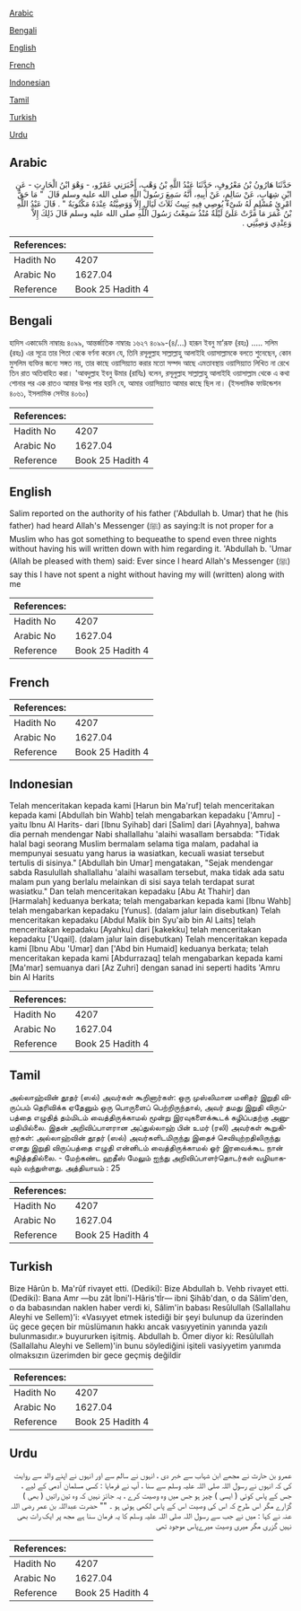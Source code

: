[Arabic](#arabic)

[Bengali](#bengali)

[English](#english)

[French](#french)

[Indonesian](#indonesian)

[Tamil](#tamil)

[Turkish](#turkish)

[Urdu](#urdu)

## Arabic


<div dir="rtl" lang="ar" style={{fontSize:'larger',backgroundColor:'#f8f9fa',padding:20}}>
حَدَّثَنَا هَارُونُ بْنُ مَعْرُوفٍ، حَدَّثَنَا عَبْدُ اللَّهِ بْنُ وَهْبٍ، أَخْبَرَنِي عَمْرٌو، - وَهْوَ ابْنُ الْحَارِثِ - عَنِ ابْنِ شِهَابٍ، عَنْ سَالِمٍ، عَنْ أَبِيهِ، أَنَّهُ سَمِعَ رَسُولَ اللَّهِ صلى الله عليه وسلم قَالَ ‏ "‏ مَا حَقُّ امْرِئٍ مُسْلِمٍ لَهُ شَىْءٌ يُوصِي فِيهِ يَبِيتُ ثَلاَثَ لَيَالٍ إِلاَّ وَوَصِيَّتُهُ عِنْدَهُ مَكْتُوبَةٌ ‏"‏ ‏.‏ قَالَ عَبْدُ اللَّهِ بْنُ عُمَرَ مَا مَرَّتْ عَلَىَّ لَيْلَةٌ مُنْذُ سَمِعْتُ رَسُولَ اللَّهِ صلى الله عليه وسلم قَالَ ذَلِكَ إِلاَّ وَعِنْدِي وَصِيَّتِي ‏.‏
</div>
<div style={{backgroundColor:'#f8f9fa',padding:20, marginBottom: 10}}><table> <thead> <tr> <th>References:</th> <th></th> </tr> </thead> <tbody><tr><td>Hadith No</td><td>4207</td></tr><tr><td>Arabic No</td><td>1627.04</td></tr><tr><td>Reference</td><td>Book 25 Hadith 4</td></tr></tbody></table></div>

## Bengali


<div dir="ltr" lang="bn" style={{fontSize:'larger',backgroundColor:'#f8f9fa',padding:20}}>
হাদিস একাডেমি নাম্বারঃ ৪০৯৯, আন্তর্জাতিক নাম্বারঃ ১৬২৭ ৪০৯৯-(৪/...) হারূন ইবনু মা’রূফ (রহঃ) ..... সলিম (রহঃ) এর সূত্রে তার পিতা থেকে বর্ণনা করেন যে, তিনি রসূলুল্লাহ সাল্লাল্লাহু আলাইহি ওয়াসাল্লামকে বলতে শুনেছেন, কোন মুসলিম ব্যক্তির জন্যে সঙ্গত নয়, তার কাছে ওয়াসিয়্যাত করার মতো সম্পদ আছে এমতাবস্থায় ওয়াসিয়্যাত লিখিত না রেখে তিন রাত অতিবাহিত করা। 'আবদুল্লাহ ইবনু উমার (রাযিঃ) বলেন, রসূলুল্লাহ সাল্লাল্লাহু আলাইহি ওয়াসাল্লাম থেকে এ কথা শোনার পর এক রাতও আমার উপর পার হয়নি যে, আমার ওয়াসিয়্যাত আমার কাছে ছিল না। (ইসলামিক ফাউন্ডেশন ৪০৬১, ইসলামিক সেন্টার ৪০৬০)
</div>
<div style={{backgroundColor:'#f8f9fa',padding:20, marginBottom: 10}}><table> <thead> <tr> <th>References:</th> <th></th> </tr> </thead> <tbody><tr><td>Hadith No</td><td>4207</td></tr><tr><td>Arabic No</td><td>1627.04</td></tr><tr><td>Reference</td><td>Book 25 Hadith 4</td></tr></tbody></table></div>

## English


<div dir="ltr" lang="en" style={{fontSize:'larger',backgroundColor:'#f8f9fa',padding:20}}>
Salim reported on the authority of his father ('Abdullah b. Umar) that he (his father) had heard Allah's Messenger (ﷺ) as saying:It is not proper for a Muslim who has got something to bequeathe to spend even three nights without having his will written down with him regarding it. 'Abdullah b. 'Umar (Allah be pleased with them) said: Ever since I heard Allah's Messenger (ﷺ) say this I have not spent a night without having my will (written) along with me
</div>
<div style={{backgroundColor:'#f8f9fa',padding:20, marginBottom: 10}}><table> <thead> <tr> <th>References:</th> <th></th> </tr> </thead> <tbody><tr><td>Hadith No</td><td>4207</td></tr><tr><td>Arabic No</td><td>1627.04</td></tr><tr><td>Reference</td><td>Book 25 Hadith 4</td></tr></tbody></table></div>

## French


<div dir="ltr" lang="fr" style={{fontSize:'larger',backgroundColor:'#f8f9fa',padding:20}}>

</div>
<div style={{backgroundColor:'#f8f9fa',padding:20, marginBottom: 10}}><table> <thead> <tr> <th>References:</th> <th></th> </tr> </thead> <tbody><tr><td>Hadith No</td><td>4207</td></tr><tr><td>Arabic No</td><td>1627.04</td></tr><tr><td>Reference</td><td>Book 25 Hadith 4</td></tr></tbody></table></div>

## Indonesian


<div dir="ltr" lang="id" style={{fontSize:'larger',backgroundColor:'#f8f9fa',padding:20}}>
Telah menceritakan kepada kami [Harun bin Ma'ruf] telah menceritakan kepada kami [Abdullah bin Wahb] telah mengabarkan kepadaku ['Amru] -yaitu Ibnu Al Harits- dari [Ibnu Syihab] dari [Salim] dari [Ayahnya], bahwa dia pernah mendengar Nabi shallallahu 'alaihi wasallam bersabda: "Tidak halal bagi seorang Muslim bermalam selama tiga malam, padahal ia mempunyai sesuatu yang harus ia wasiatkan, kecuali wasiat tersebut tertulis di sisinya." [Abdullah bin Umar] mengatakan, "Sejak mendengar sabda Rasulullah shallallahu 'alaihi wasallam tersebut, maka tidak ada satu malam pun yang berlalu melainkan di sisi saya telah terdapat surat wasiatku." Dan telah menceritakan kepadaku [Abu At Thahir] dan [Harmalah] keduanya berkata; telah mengabarkan kepada kami [Ibnu Wahb] telah mengabarkan kepadaku [Yunus]. (dalam jalur lain disebutkan) Telah menceritakan kepadaku [Abdul Malik bin Syu'aib bin Al Laits] telah menceritakan kepadaku [Ayahku] dari [kakekku] telah menceritakan kepadaku ['Uqail]. (dalam jalur lain disebutkan) Telah menceritakan kepada kami [Ibnu Abu 'Umar] dan ['Abd bin Humaid] keduanya berkata; telah menceritakan kepada kami [Abdurrazaq] telah mengabarkan kepada kami [Ma'mar] semuanya dari [Az Zuhri] dengan sanad ini seperti hadits 'Amru bin Al Harits
</div>
<div style={{backgroundColor:'#f8f9fa',padding:20, marginBottom: 10}}><table> <thead> <tr> <th>References:</th> <th></th> </tr> </thead> <tbody><tr><td>Hadith No</td><td>4207</td></tr><tr><td>Arabic No</td><td>1627.04</td></tr><tr><td>Reference</td><td>Book 25 Hadith 4</td></tr></tbody></table></div>

## Tamil


<div dir="ltr" lang="ta" style={{fontSize:'larger',backgroundColor:'#f8f9fa',padding:20}}>
அல்லாஹ்வின் தூதர் (ஸல்) அவர்கள் கூறினார்கள்: ஒரு முஸ்லிமான மனிதர் இறுதி விருப்பம் தெரிவிக்க ஏதேனும் ஒரு பொருளைப் பெற்றிருந்தால், அவர் தமது இறுதி விருப்பத்தை எழுதித் தம்மிடம் வைத்திருக்காமல் மூன்று இரவுகளைக்கூடக் கழிப்பதற்கு அனுமதியில்லை. இதன் அறிவிப்பாளரான அப்துல்லாஹ் பின் உமர் (ரலி) அவர்கள் கூறுகிறார்கள்: அல்லாஹ்வின் தூதர் (ஸல்) அவர்களிடமிருந்து இதைச் செவியுற்றதிலிருந்து எனது இறுதி விருப்பத்தை எழுதி என்னிடம் வைத்திருக்காமல் ஓர் இரவைக்கூட நான் கழித்ததில்லை. - மேற்கண்ட ஹதீஸ் மேலும் ஐந்து அறிவிப்பாளர்தொடர்கள் வழியாகவும் வந்துள்ளது. அத்தியாயம் : 25
</div>
<div style={{backgroundColor:'#f8f9fa',padding:20, marginBottom: 10}}><table> <thead> <tr> <th>References:</th> <th></th> </tr> </thead> <tbody><tr><td>Hadith No</td><td>4207</td></tr><tr><td>Arabic No</td><td>1627.04</td></tr><tr><td>Reference</td><td>Book 25 Hadith 4</td></tr></tbody></table></div>

## Turkish


<div dir="ltr" lang="tr" style={{fontSize:'larger',backgroundColor:'#f8f9fa',padding:20}}>
Bize Hârûn b. Ma'rûf rivayet etti. (Dediki): Bize Abdullah b. Vehb rivayet etti. (Dediki): Bana Amr —bu zât İbni'l-Hâris'tİr— ibni Şihâb'dan, o da Sâlim'den, o da babasından naklen haber verdi ki, Sâlim'in babası Resûlullah (Sallallahu Aleyhi ve Sellem)'i: «Vasıyyet etmek istediği bir şeyi bulunup da üzerinden üç gece geçen bir müslümanın hakkı ancak vasıyyetinin yanında yazılı bulunmasıdır.» buyururken işitmiş. Abdullah b. Ömer diyor ki: Resûlullah (Sallallahu Aleyhi ve Sellem)'in bunu söylediğini işiteli vasiyyetim yanımda olmaksızın üzerimden bir gece geçmiş değildir
</div>
<div style={{backgroundColor:'#f8f9fa',padding:20, marginBottom: 10}}><table> <thead> <tr> <th>References:</th> <th></th> </tr> </thead> <tbody><tr><td>Hadith No</td><td>4207</td></tr><tr><td>Arabic No</td><td>1627.04</td></tr><tr><td>Reference</td><td>Book 25 Hadith 4</td></tr></tbody></table></div>

## Urdu


<div dir="rtl" lang="ur" style={{fontSize:'larger',backgroundColor:'#f8f9fa',padding:20}}>
عمرو بن حارث نے مجھے ابن شہاب سے خبر دی ، انہوں نے سالم سے اور انہوں نے اپنے والد سے روایت کی کہ انہوں نے رسول اللہ صلی اللہ علیہ وسلم سے سنا ، آپ نے فرمایا : کسی مسلمان آدمی کے لیے ، جس کے پاس کوئی ( ایسی ) چیز ہو جس میں وہ وصیت کرے ، یہ جائز نہیں کہ وہ تین راتیں ( بھی ) گزارے مگر اس طرح کہ اس کی وصیت اس کے پاس لکھی ہوئی ہو ۔ "" حضرت عبداللہ بن عمر رضی اللہ عنہ نے کہا : میں نے جب سے رسول اللہ صلی اللہ علیہ وسلم کا یہ فرمان سنا ہے مجھ پر ایک رات بھی نہیں گزری مگر میری وصیت میرےپاس موجود تھی
</div>
<div style={{backgroundColor:'#f8f9fa',padding:20, marginBottom: 10}}><table> <thead> <tr> <th>References:</th> <th></th> </tr> </thead> <tbody><tr><td>Hadith No</td><td>4207</td></tr><tr><td>Arabic No</td><td>1627.04</td></tr><tr><td>Reference</td><td>Book 25 Hadith 4</td></tr></tbody></table></div>
